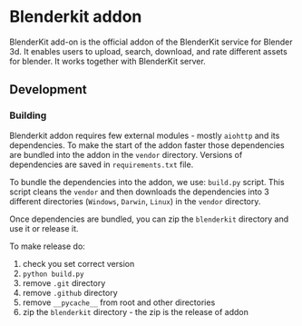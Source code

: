 # Blenderkit addon

BlenderKit add-on is the official addon of the BlenderKit service for Blender 3d.
It enables users to upload, search, download, and rate different assets for blender.
It works together with BlenderKit server.

## Development

### Building

Blenderkit addon requires few external modules - mostly `aiohttp` and its dependencies.
To make the start of the addon faster those dependencies are bundled into the addon in the `vendor` directory.
Versions of dependencies are saved in `requirements.txt` file.

To bundle the dependencies into the addon, we use: `build.py` script.
This script cleans the `vendor` and then downloads the dependencies into 3 different directories (`Windows`, `Darwin`, `Linux`) in the `vendor` directory.


Once dependencies are bundled, you can zip the `blenderkit` directory and use it or release it.

To make release do:
1. check you set correct version
2. `python build.py`
3. remove `.git` directory
4. remove `.github` directory
5. remove `__pycache__` from root and other directories
6. zip the `blenderkit` directory - the zip is the release of addon
